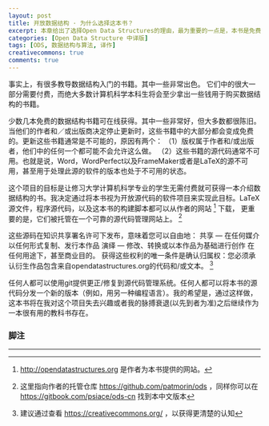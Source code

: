 ```yaml
---
layout: post
title: 开放数据结构 · 为什么选择这本书？
excerpt: 本章给出了选择Open Data Structures的理由，最为重要的一点是，本书是免费且自由的。
categories: [Open Data Structure 中译版]
tags: [ODS, 数据结构与算法, 译作]
creativecommons: true
comments: true
---
```


事实上，有很多教导数据结构入门的书籍。其中一些非常出色。
它们中的很大一部分需要付费，而绝大多数计算机科学本科生将会至少拿出一些钱用于购买数据结构的书籍。

少数几本免费的数据结构书籍可在线获得。其中一些非常好，但大多数都很陈旧。当他们的作者和／或出版商决定停止更新时，这些书籍中的大部分都会变成免费的。更新这些书籍通常是不可能的，原因有两个：
（1）版权属于作者和/或出版者，他们中的任何一个都可能不会允许这么做。
（2）这些书籍的源代码通常不可用。也就是说，Word，WordPerfect以及FrameMaker或者是LaTeX的源不可用，甚至用于处理此源的软件的版本也处于不可用的状态。

这个项目的目标是让修习大学计算机科学专业的学生无需付费就可获得一本介绍数据结构的书。我决定通过将本书视为开放源代码的软件项目来实现此目标。LaTeX源文件，程序源代码，以及这本书的构建脚本都可以从作者的网站 [^1] 下载，
更重要的是，它们被托管在一个可靠的源代码管理网站上。 [^2]

这些源码在知识共享署名许可下发布，意味着您可以自由地：
共享 — 在任何媒介以任何形式复制、发行本作品
演绎 — 修改、转换或以本作品为基础进行创作
在任何用途下，甚至商业目的。
获得这些权利的唯一条件是确认归属权：您必须承认衍生作品包含来自opendatastructures.org的代码和/或文本。 [^3]

任何人都可以使用git提供更正/修复到源代码管理系统。任何人都可以将本书的源代码分发一个新的版本（例如，用另一种编程语言）。我的希望是，通过这样做，这本书将在我对这个项目失去兴趣或者我的脉搏衰退(以先到者为准)之后继续作为一本很有用的教科书存在。

### 脚注

---

[^1]: http://opendatastructures.org 是作者为本书提供的网站。

[^2]: 这里指向作者的托管仓库 https://github.com/patmorin/ods ，同样你可以在 https://gitbook.com/psiace/ods-cn 找到本中文版本

[^3]: 建议通过查看 https://creativecommons.org/ ，以获得更清楚的认知
